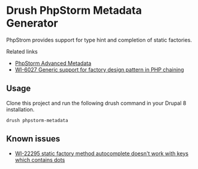 # Drush PhpStorm Metadata Generator

PhpStrom provides support for type hint and completion of static factories.

Related links

- [PhpStorm Advanced Metadata](http://confluence.jetbrains.com/display/PhpStorm/PhpStorm+Advanced+Metadata)
- [WI-6027 Generic support for factory design pattern in PHP chaining](http://youtrack.jetbrains.com/issue/WI-6027)

## Usage

Clone this project and run the following drush command in your Drupal 8 installation.

```
drush phpstorm-metadata
```

## Known issues

- [WI-22295 static factory method autocomplete doesn't work with keys which contains dots](http://youtrack.jetbrains.com/issue/WI-22295)
